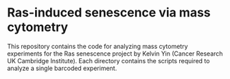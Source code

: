 # Ras-induced senescence via mass cytometry

This repository contains the code for analyzing mass cytometry experiments for the Ras senescence project by Kelvin Yin (Cancer Research UK Cambridge Institute).
Each directory contains the scripts required to analyze a single barcoded experiment.
